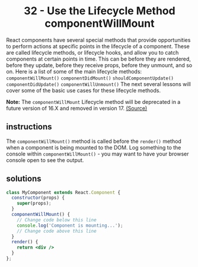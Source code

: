 # <center>32 - Use the Lifecycle Method componentWillMount</center>

React components have several special methods that provide opportunities to perform actions at specific points in the lifecycle of a component. These are called lifecycle methods, or lifecycle hooks, and allow you to catch components at certain points in time. This can be before they are rendered, before they update, before they receive props, before they unmount, and so on. Here is a list of some of the main lifecycle methods: `componentWillMount()` `componentDidMount()` `shouldComponentUpdate()` `componentDidUpdate()` `componentWillUnmount()` The next several lessons will cover some of the basic use cases for these lifecycle methods.

**Note:** The `componentWillMount` Lifecycle method will be deprecated in a future version of 16.X and removed in version 17. [(Source)](https://reactjs.org/blog/2018/03/27/update-on-async-rendering.html)

## instructions 

The `componentWillMount()` method is called before the `render()` method when a component is being mounted to the DOM. Log something to the console within `componentWillMount()` - you may want to have your browser console open to see the output.

## solutions 

```jsx
class MyComponent extends React.Component {
  constructor(props) {
    super(props);
  }
  componentWillMount() {
    // Change code below this line
    console.log('Component is mounting...');
    // Change code above this line
  }
  render() {
    return <div />
  }
};
```
